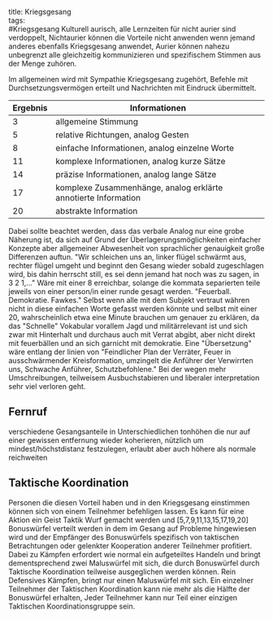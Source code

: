 title: Kriegsgesang  
tags:   
#Kriegsgesang
Kulturell aurisch, alle Lernzeiten für nicht aurier sind verdoppelt, Nichtaurier können die Vorteile nicht anwenden wenn jemand anderes ebenfalls Kriegsgesang anwendet, Aurier können nahezu unbegrenzt alle gleichzeitig kommunizieren und spezifischem Stimmen aus der Menge zuhören.

Im allgemeinen wird mit Sympathie Kriegsgesang zugehört, Befehle mit Durchsetzungsvermögen erteilt und Nachrichten mit Eindruck übermittelt.

|Ergebnis|Informationen|
|---|---|
|3| allgemeine Stimmung|
|5| relative Richtungen, analog Gesten|
|8| einfache Informationen, analog einzelne Worte|
|11| komplexe Informationen, analog kurze Sätze|
|14| präzise Informationen, analog lange Sätze|
|17| komplexe Zusammenhänge, analog erklärte annotierte Information|
|20| abstrakte Information|

Dabei sollte beachtet werden, dass das verbale Analog nur eine grobe Näherung ist, da sich auf Grund der Überlagerungsmöglichkeiten einfacher Konzepte aber allgemeiner Abwesenheit von sprachlicher genauigkeit große Differenzen auftun. 
"Wir schleichen uns an, linker flügel schwärmt aus, rechter flügel umgeht und beginnt den Gesang wieder sobald zugeschlagen wird, bis dahin herrscht still, es sei denn jemand hat noch was zu sagen, in 3 2 1,..."
Wäre mit einer 8 erreichbar, solange die kommata separierten teile jeweils von einer person/in einer runde gesagt werden. 
"Feuerball. Demokratie. Fawkes." Selbst wenn alle mit dem Subjekt vertraut währen nicht in diese einfachen Worte gefasst werden könnte und selbst mit einer 20, wahrscheinlich etwa eine Minute brauchen um genauer zu erklären, da das "Schnelle" Vokabular vorallem Jagd und militärrelevant ist und sich zwar mit Hinterhalt und durchaus auch mit Verrat abgibt, aber nicht direkt mit feuerbällen und an sich garnicht mit demokratie.
Eine "Übersetzung" wäre entlang der linien von "Feindlicher Plan der Verräter, Feuer in ausschwärmender Kreisformation, umzingelt die Anführer der Verwirrten uns, Schwache Anführer, Schutzbefohlene." Bei der wegen mehr Umschreibungen, teilweisem Ausbuchstabieren und liberaler interpretation sehr viel verloren geht.

## Fernruf
verschiedene Gesangsanteile in Unterschiedlichen tonhöhen die nur auf einer gewissen entfernung wieder koherieren, nützlich um mindest/höchstdistanz festzulegen, erlaubt aber auch höhere als normale reichweiten

## Taktische Koordination
Personen die diesen Vorteil haben und in den Kriegsgesang einstimmen können sich von einem Teilnehmer befehligen lassen. 
Es kann für eine Aktion ein Geist Taktik Wurf gemacht werden und [5,7,9,11,13,15,17,19,20] Bonuswürfel verteilt werden in dem im Gesang auf Probleme hingewiesen wird und der Empfänger des Bonuswürfels spezifisch von taktischen Betrachtungen oder gelenkter Kooperation anderer Teilnehmer profitiert. Dabei zu Kämpfen erfordert wie normal ein aufgeteiltes Handeln und bringt dementsprechend zwei Maluswürfel mit sich, die durch Bonuswürfel durch Taktische Koordination teilweise ausgeglichen werden können. Rein Defensives Kämpfen, bringt nur einen Maluswürfel mit sich.
Ein einzelner Teilnehmer der Taktischen Koordination kann nie mehr als die Hälfte der Bonuswürfel erhalten, Jeder Teilnehmer kann nur Teil einer einzigen Taktischen Koordinationsgruppe sein.
